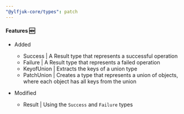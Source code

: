 ```yaml
---
"@ylfjuk-core/types": patch
---
```



#### Features 🆕

- Added
  - Success | A Result type that represents a successful operation
  - Failure | A Result type that represents a failed operation
  - KeyofUnion | Extracts the keys of a union type
  - PatchUnion | Creates a type that represents a union of objects, where each object has all keys from the union

- Modified
  - Result | Using the `Success` and `Failure` types
